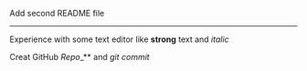 Add second README file 

***

Experience with some text editor like **strong** text and _italic_

Creat GitHub _Repo__** and _git commit_


